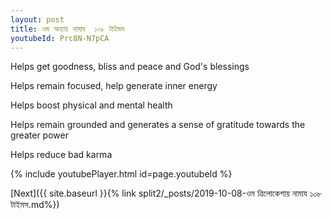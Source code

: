 ```yaml
---
layout: post
title: ওম অন্যায় নামায  ১০৮ টাইমস
youtubeId: Prc8N-N7pCA
---
```

 
 
Helps get goodness, bliss and peace and God's blessings
 
Helps remain focused, help generate inner energy 
 
Helps boost physical and mental health 
 
Helps remain grounded and generates a sense of gratitude towards the greater power 
 
Helps reduce bad karma
 
 
 
 


{% include youtubePlayer.html id=page.youtubeId %}
 
[Next]({{ site.baseurl }}{% link  split2/_posts/2019-10-08-ওম ত্রিলোকেশায় নামায ১০৮ টাইমস.md%})
 
